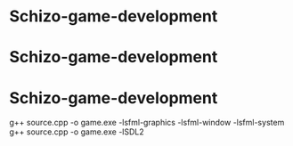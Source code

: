 # Schizo-game-development
# Schizo-game-development
# Schizo-game-development

g++ source.cpp -o game.exe -lsfml-graphics -lsfml-window -lsfml-system
g++ source.cpp -o game.exe -lSDL2
